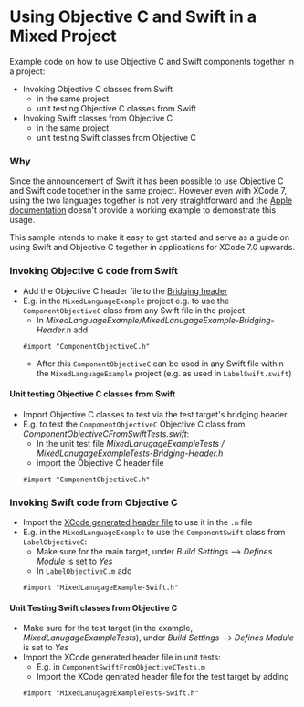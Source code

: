 # Using Objective C and Swift in a Mixed Project

Example code on how to use Objective C and Swift components together in a project:
- Invoking Objective C classes from Swift
  - in the same project
  - unit testing Objective C classes from Swift
- Invoking Swift classes from Objective C
  - in the same project
  - unit testing Swift classes from Objective C

### Why
Since the announcement of Swift it has been possible to use Objective C and Swift code together in the same project. However even with XCode 7, using the two languages together is not very straightforward and the [Apple documentation](https://developer.apple.com/library/prerelease/ios/documentation/Swift/Conceptual/BuildingCocoaApps/MixandMatch.html) doesn't provide a working example to demonstrate this usage.

This sample intends to make it easy to get started and serve as a guide on using Swift and Objective C together in applications for XCode 7.0 upwards.

### Invoking Objective C code from Swift

- Add the Objective C header file to the [Bridging header](https://developer.apple.com/library/prerelease/ios/documentation/Swift/Conceptual/BuildingCocoaApps/MixandMatch.html)
- E.g. in the `MixedLanguageExample` project e.g. to use the `ComponentObjectiveC` class from any Swift file in the project
  - In *MixedLanguageExample/MixedLanugageExample-Bridging-Header.h* add
  ```
  #import "ComponentObjectiveC.h"
  ```
  - After this `ComponentObjectiveC` can be used in any Swift file within the `MixedLanguageExample` project (e.g. as used in `LabelSwift.swift`)

#### Unit testing Objective C classes from Swift

- Import Objective C classes to test via the test target's bridging header.
- E.g. to test the `ComponentObjectiveC` Objective C class from *ComponentObjectiveCFromSwiftTests.swift*:
  - In the unit test file *MixedLanugageExampleTests / MixedLanugageExampleTests-Bridging-Header.h*
  - import the Objective C header file
  ```
  #import "ComponentObjectiveC.h"
  ```

### Invoking Swift code from Objective C

- Import the [XCode generated header file](https://developer.apple.com/library/prerelease/ios/documentation/Swift/Conceptual/BuildingCocoaApps/MixandMatch.html) to use it in the `.m` file
- E.g. in the `MixedLanguageExample` to use the `ComponentSwift` class from `LabelObjectiveC`:
  - Make sure for the main target, under *Build Settings* --> *Defines Module* is set to *Yes*
  - In `LabelObjectiveC.m` add
  ```
  #import "MixedLanugageExample-Swift.h"
  ```

#### Unit Testing Swift classes from Objective C

- Make sure for the test target (in the example, *MixedLanugageExampleTests*), under *Build Settings* --> *Defines Module* is set to *Yes*
- Import the XCode generated header file in unit tests:
  - E.g. in `ComponentSwiftFromObjectiveCTests.m`
  - Import the XCode genrated header file for the test target by adding
  ```
  #import "MixedLanugageExampleTests-Swift.h"
  ```
